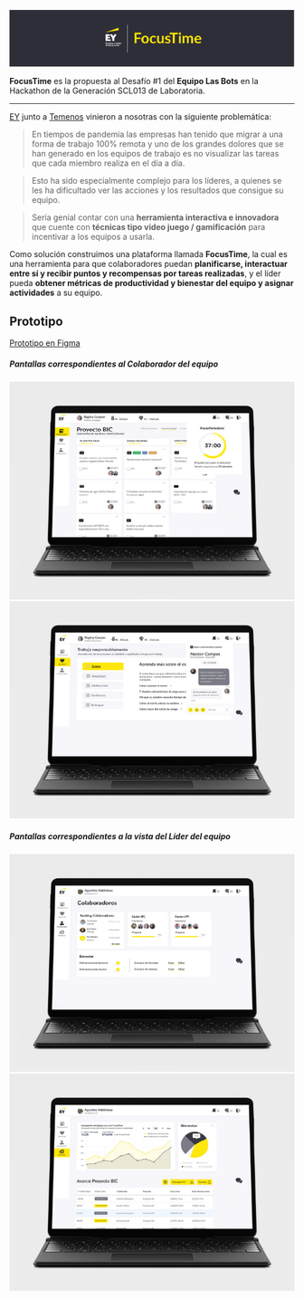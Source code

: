 ![banner](https://raw.githubusercontent.com/ivvnv/hackathon013/develop/src/images/banner-02-01.png)

**FocusTime** es la propuesta al Desafío #1 del **Equipo Las Bots** en la Hackathon de la Generación SCL013 de Laboratoria.


------


[EY](https://www.ey.com/es_cl) junto a [Temenos](https://www.temenos.com/) vinieron a nosotras con la siguiente problemática:


> En tiempos de pandemia las empresas han tenido que migrar a una forma de trabajo 100% remota y uno de los grandes dolores que se han generado en los equipos de trabajo es no visualizar las tareas que cada miembro realiza en el día a día. 

> Esto ha sido especialmente complejo para los líderes, a quienes se les ha dificultado ver las acciones y los resultados que consigue su equipo. 

> Sería genial contar con una **herramienta interactiva e innovadora** que cuente con **técnicas tipo video juego / gamificación** para incentivar a los equipos a usarla.


Como solución construimos una plataforma llamada **FocusTime**, la cual es una herramienta para que colaboradores puedan **planificarse, interactuar entre sí y recibir puntos y recompensas por tareas realizadas**, y el líder pueda **obtener métricas de productividad y bienestar del equipo y asignar actividades** a su equipo.


## Prototipo

[Prototipo en Figma](https://www.figma.com/proto/xZRXt3Pyagd3kN9TfB7P07/Hackaton?node-id=113:579&scaling=min-zoom)

##### Pantallas correspondientes al Colaborador del equipo
![p1](https://raw.githubusercontent.com/ivvnv/hackathon013/develop/src/images/s1-01.jpg)
![p2](https://raw.githubusercontent.com/ivvnv/hackathon013/develop/src/images/s2-01.jpg)

##### Pantallas correspondientes a la vista del Líder del equipo
![p3](https://raw.githubusercontent.com/ivvnv/hackathon013/develop/src/images/s3-01.jpg)
![p4](https://raw.githubusercontent.com/ivvnv/hackathon013/develop/src/images/s4-01.jpg)




